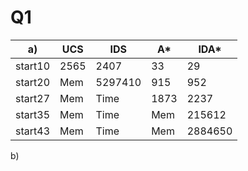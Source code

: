 # Q1
|a)|UCS|IDS|A*|IDA*|
|---|---|---|---|---|
|start10|2565|2407|33|29|
|start20|Mem|5297410|915|952|
|start27|Mem|Time|1873|2237|
|start35|Mem|Time|Mem|215612|
|start43|Mem|Time|Mem|2884650|

b)